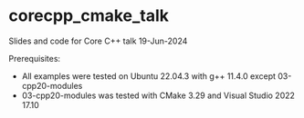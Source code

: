 # corecpp_cmake_talk
Slides and code for Core C++ talk 19-Jun-2024

Prerequisites:
* All examples were tested on Ubuntu 22.04.3 with g++ 11.4.0 except 03-cpp20-modules
* 03-cpp20-modules was tested with CMake 3.29 and Visual Studio 2022 17.10